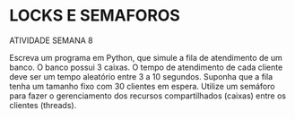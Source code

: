 # LOCKS E SEMAFOROS
 ATIVIDADE SEMANA 8

Escreva um programa em Python, que simule a fila de atendimento de um banco. O banco possui 3 caixas. O tempo de atendimento de cada cliente deve ser um tempo aleatório entre 3 a 10 segundos. Suponha que a fila tenha um tamanho fixo com 30 clientes em espera. Utilize um semáforo para fazer o gerenciamento dos recursos compartilhados (caixas) entre os clientes (threads).